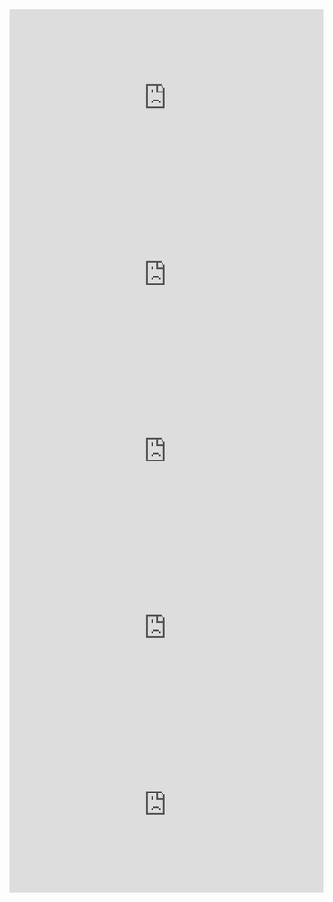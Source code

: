 <iframe width="560" height="315" src="https://www.youtube.com/embed/y57wwucbXR8?si=r2Y7fQ6OC1OiHVAD" title="YouTube video player" frameborder="0" allow="accelerometer; autoplay; clipboard-write; encrypted-media; gyroscope; picture-in-picture; web-share" allowfullscreen></iframe>
<iframe width="560" height="315" src="https://www.youtube.com/embed/fKk9KhGRBdI?si=Upwg0BXA0FRhwQry" title="YouTube video player" frameborder="0" allow="accelerometer; autoplay; clipboard-write; encrypted-media; gyroscope; picture-in-picture; web-share" allowfullscreen></iframe>
<iframe width="560" height="315" src="https://www.youtube.com/embed/tsPuVAMaADY?si=htfH__7Dx2Vx5YGx" title="YouTube video player" frameborder="0" allow="accelerometer; autoplay; clipboard-write; encrypted-media; gyroscope; picture-in-picture; web-share" allowfullscreen></iframe>
<iframe width="560" height="315" src="https://www.youtube.com/embed/gG5NCkMerHU?si=GSCSJabqCK9EG-zb" title="YouTube video player" frameborder="0" allow="accelerometer; autoplay; clipboard-write; encrypted-media; gyroscope; picture-in-picture; web-share" allowfullscreen></iframe>
<iframe width="560" height="315" src="https://www.youtube.com/embed/tnlq0qGo59s?si=qf7oLU9NhLRnVy4S" title="YouTube video player" frameborder="0" allow="accelerometer; autoplay; clipboard-write; encrypted-media; gyroscope; picture-in-picture; web-share" allowfullscreen></iframe>
